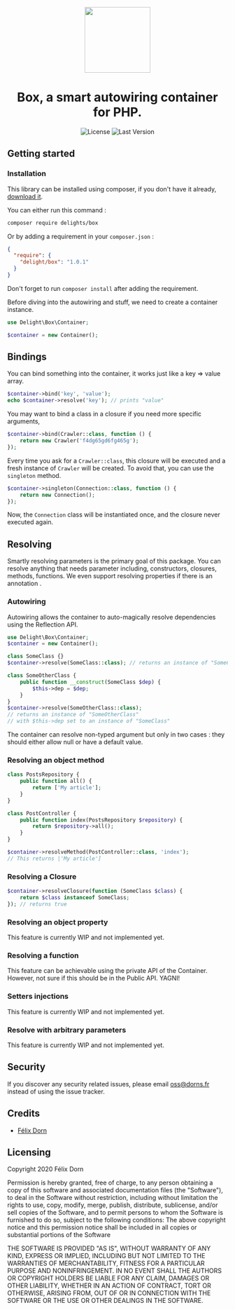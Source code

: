 <p align="center">
    <a href="https://github.com/delightphp/box">
        <img src="https://res.cloudinary.com/dy3jxhiba/image/upload/v1588493084/logo_rx8y5s.svg" width="150" alt="">
    </a>
    <h1 align="center">
        Box, a smart autowiring container for PHP.
    </h1>
    <p align="center">
        <img src="https://img.shields.io/packagist/l/delight/box" alt="License" />
        <img src="https://img.shields.io/packagist/v/delights/box" alt="Last Version" />
    </p>
</p>

## Getting started

### Installation
This library can be installed using composer, if you don't have it already, [download it](https://getcomposer.org/download).

You can either run this command :
```bash
composer require delights/box
```
Or by adding a requirement in your `composer.json` :
```json
{
  "require": {
    "delight/box": "1.0.1"  
  }
}
```
Don't forget to run `composer install` after adding the requirement.

Before diving into the autowiring and stuff, we need to create a container instance.
```php
use Delight\Box\Container;

$container = new Container();
```

## Bindings
You can bind something into the container, it works just like a key => value array.
```php
$container->bind('key', 'value');
echo $container->resolve('key'); // prints "value"
```

You may want to bind a class in a closure if you need more specific arguments,
```php
$container->bind(Crawler::class, function () {
    return new Crawler('f4dg65gd6fg465g');
});
```
Every time you ask for a `Crawler::class`, this closure will be executed and a fresh instance of `Crawler` will be created.
To avoid that, you can use the `singleton` method.

```php
$container->singleton(Connection::class, function () {
    return new Connection();
});
```
Now, the `Connection` class will be instantiated once, and the closure never executed again. 

## Resolving
Smartly resolving parameters is the primary goal of this package. You can resolve anything that needs parameter including, constructors, closures, methods, functions.
We even support resolving properties if there is an annotation .

### Autowiring
Autowiring allows the container to auto-magically resolve dependencies using the Reflection API.

```php
use Delight\Box\Container;
$container = new Container();

class SomeClass {}
$container->resolve(SomeClass::class); // returns an instance of "SomeClass" 

class SomeOtherClass {
    public function __construct(SomeClass $dep) {
        $this->dep = $dep;
    }
}
$container->resolve(SomeOtherClass::class); 
// returns an instance of "SomeOtherClass"
// with $this->dep set to an instance of "SomeClass"
```

The container can resolve non-typed argument but only in two cases : they should either allow null or have a default value.

### Resolving an object method
```php
class PostsRepository {
    public function all() {
        return ['My article'];    
    }
}

class PostController {
    public function index(PostsRepository $repository) {
        return $repository->all();    
    }
}

$container->resolveMethod(PostController::class, 'index');
// This returns |'My article']
```
### Resolving a Closure
```php
$container->resolveClosure(function (SomeClass $class) {
    return $class instanceof SomeClass;
}); // returns true
```

### Resolving an object property
This feature is currently WIP and not implemented yet.

### Resolving a function
This feature can be achievable using the private API of the Container. However, not sure if this should be in the Public API. YAGNI!

###  Setters injections
This feature is currently WIP and not implemented yet.

### Resolve with arbitrary parameters
This feature is currently WIP and not implemented yet.

## Security 
If you discover any security related issues, please email oss@dorns.fr instead of using the issue tracker.

## Credits
* [Félix Dorn](https://felixdorn.fr)


## Licensing
Copyright 2020 Félix Dorn

Permission is hereby granted, free of charge, to any person obtaining a copy of this software and associated documentation files (the "Software"), to deal in the Software without restriction, including without limitation the rights to use, copy, modify, merge, publish, distribute, sublicense, and/or sell copies of the Software, and to permit persons to whom the Software is furnished to do so, subject to the following conditions:
The above copyright notice and this permission notice shall be included in all copies or substantial portions of the Software

THE SOFTWARE IS PROVIDED "AS IS", WITHOUT WARRANTY OF ANY KIND, EXPRESS OR IMPLIED, INCLUDING BUT NOT LIMITED TO THE WARRANTIES OF MERCHANTABILITY, FITNESS FOR A PARTICULAR PURPOSE AND NONINFRINGEMENT. IN NO EVENT SHALL THE AUTHORS OR COPYRIGHT HOLDERS BE LIABLE FOR ANY CLAIM, DAMAGES OR OTHER LIABILITY, WHETHER IN AN ACTION OF CONTRACT, TORT OR OTHERWISE, ARISING FROM, OUT OF OR IN CONNECTION WITH THE SOFTWARE OR THE USE OR OTHER DEALINGS IN THE SOFTWARE.